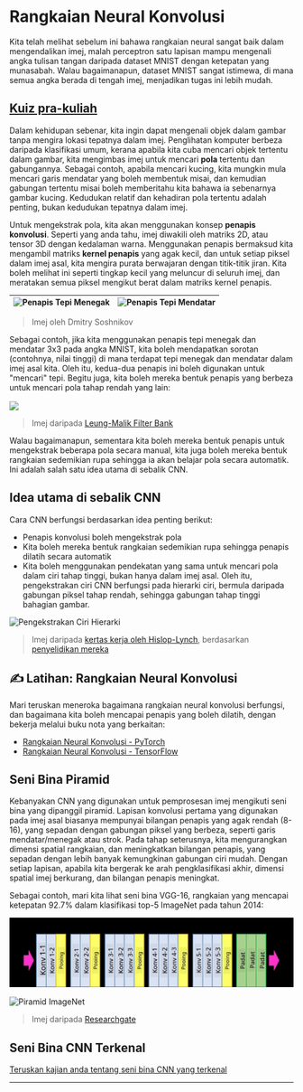 <!--
CO_OP_TRANSLATOR_METADATA:
{
  "original_hash": "a560d5b845962cf33dc102266e409568",
  "translation_date": "2025-09-23T10:48:21+00:00",
  "source_file": "lessons/4-ComputerVision/07-ConvNets/README.md",
  "language_code": "ms"
}
-->
# Rangkaian Neural Konvolusi

Kita telah melihat sebelum ini bahawa rangkaian neural sangat baik dalam mengendalikan imej, malah perceptron satu lapisan mampu mengenali angka tulisan tangan daripada dataset MNIST dengan ketepatan yang munasabah. Walau bagaimanapun, dataset MNIST sangat istimewa, di mana semua angka berada di tengah imej, menjadikan tugas ini lebih mudah.

## [Kuiz pra-kuliah](https://ff-quizzes.netlify.app/en/ai/quiz/13)

Dalam kehidupan sebenar, kita ingin dapat mengenali objek dalam gambar tanpa mengira lokasi tepatnya dalam imej. Penglihatan komputer berbeza daripada klasifikasi umum, kerana apabila kita cuba mencari objek tertentu dalam gambar, kita mengimbas imej untuk mencari **pola** tertentu dan gabungannya. Sebagai contoh, apabila mencari kucing, kita mungkin mula mencari garis mendatar yang boleh membentuk misai, dan kemudian gabungan tertentu misai boleh memberitahu kita bahawa ia sebenarnya gambar kucing. Kedudukan relatif dan kehadiran pola tertentu adalah penting, bukan kedudukan tepatnya dalam imej.

Untuk mengekstrak pola, kita akan menggunakan konsep **penapis konvolusi**. Seperti yang anda tahu, imej diwakili oleh matriks 2D, atau tensor 3D dengan kedalaman warna. Menggunakan penapis bermaksud kita mengambil matriks **kernel penapis** yang agak kecil, dan untuk setiap piksel dalam imej asal, kita mengira purata berwajaran dengan titik-titik jiran. Kita boleh melihat ini seperti tingkap kecil yang meluncur di seluruh imej, dan meratakan semua piksel mengikut berat dalam matriks kernel penapis.

![Penapis Tepi Menegak](../../../../../translated_images/filter-vert.b7148390ca0bc356ddc7e55555d2481819c1e86ddde9dce4db5e71a69d6f887f.ms.png) | ![Penapis Tepi Mendatar](../../../../../translated_images/filter-horiz.59b80ed4feb946efbe201a7fe3ca95abb3364e266e6fd90820cb893b4d3a6dda.ms.png)
----|----

> Imej oleh Dmitry Soshnikov

Sebagai contoh, jika kita menggunakan penapis tepi menegak dan mendatar 3x3 pada angka MNIST, kita boleh mendapatkan sorotan (contohnya, nilai tinggi) di mana terdapat tepi menegak dan mendatar dalam imej asal kita. Oleh itu, kedua-dua penapis ini boleh digunakan untuk "mencari" tepi. Begitu juga, kita boleh mereka bentuk penapis yang berbeza untuk mencari pola tahap rendah yang lain:

<img src="images/lmfilters.jpg" width="500" align="center"/>

> Imej daripada [Leung-Malik Filter Bank](https://www.robots.ox.ac.uk/~vgg/research/texclass/filters.html)

Walau bagaimanapun, sementara kita boleh mereka bentuk penapis untuk mengekstrak beberapa pola secara manual, kita juga boleh mereka bentuk rangkaian sedemikian rupa sehingga ia akan belajar pola secara automatik. Ini adalah salah satu idea utama di sebalik CNN.

## Idea utama di sebalik CNN

Cara CNN berfungsi berdasarkan idea penting berikut:

* Penapis konvolusi boleh mengekstrak pola
* Kita boleh mereka bentuk rangkaian sedemikian rupa sehingga penapis dilatih secara automatik
* Kita boleh menggunakan pendekatan yang sama untuk mencari pola dalam ciri tahap tinggi, bukan hanya dalam imej asal. Oleh itu, pengekstrakan ciri CNN berfungsi pada hierarki ciri, bermula daripada gabungan piksel tahap rendah, sehingga gabungan tahap tinggi bahagian gambar.

![Pengekstrakan Ciri Hierarki](../../../../../translated_images/FeatureExtractionCNN.d9b456cbdae7cb643fde3032b81b2940e3cf8be842e29afac3f482725ba7f95c.ms.png)

> Imej daripada [kertas kerja oleh Hislop-Lynch](https://www.semanticscholar.org/paper/Computer-vision-based-pedestrian-trajectory-Hislop-Lynch/26e6f74853fc9bbb7487b06dc2cf095d36c9021d), berdasarkan [penyelidikan mereka](https://dl.acm.org/doi/abs/10.1145/1553374.1553453)

## ✍️ Latihan: Rangkaian Neural Konvolusi

Mari teruskan meneroka bagaimana rangkaian neural konvolusi berfungsi, dan bagaimana kita boleh mencapai penapis yang boleh dilatih, dengan bekerja melalui buku nota yang berkaitan:

* [Rangkaian Neural Konvolusi - PyTorch](ConvNetsPyTorch.ipynb)
* [Rangkaian Neural Konvolusi - TensorFlow](ConvNetsTF.ipynb)

## Seni Bina Piramid

Kebanyakan CNN yang digunakan untuk pemprosesan imej mengikuti seni bina yang dipanggil piramid. Lapisan konvolusi pertama yang digunakan pada imej asal biasanya mempunyai bilangan penapis yang agak rendah (8-16), yang sepadan dengan gabungan piksel yang berbeza, seperti garis mendatar/menegak atau strok. Pada tahap seterusnya, kita mengurangkan dimensi spatial rangkaian, dan meningkatkan bilangan penapis, yang sepadan dengan lebih banyak kemungkinan gabungan ciri mudah. Dengan setiap lapisan, apabila kita bergerak ke arah pengklasifikasi akhir, dimensi spatial imej berkurang, dan bilangan penapis meningkat.

Sebagai contoh, mari kita lihat seni bina VGG-16, rangkaian yang mencapai ketepatan 92.7% dalam klasifikasi top-5 ImageNet pada tahun 2014:

![Lapisan ImageNet](../../../../../translated_images/vgg-16-arch1.d901a5583b3a51baeaab3e768567d921e5d54befa46e1e642616c5458c934028.ms.jpg)

![Piramid ImageNet](../../../../../translated_images/vgg-16-arch.64ff2137f50dd49fdaa786e3f3a975b3f22615efd13efb19c5d22f12e01451a1.ms.jpg)

> Imej daripada [Researchgate](https://www.researchgate.net/figure/Vgg16-model-structure-To-get-the-VGG-NIN-model-we-replace-the-2-nd-4-th-6-th-7-th_fig2_335194493)

## Seni Bina CNN Terkenal

[Teruskan kajian anda tentang seni bina CNN yang terkenal](CNN_Architectures.md)

---

